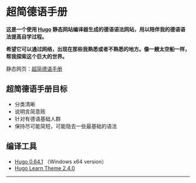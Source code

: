 # 超简德语手册

**这是一个使用 [Hugo](https://gohugo.io/) 静态网站编译器生成的德语语法网站，用以陪伴我的德语语法提高自学过程。**

**希望它可以通过网络，出现在那些我熟悉或者不熟悉的地方。像一艘太空船一样，帮我探索这个巨大的世界。**

静态网页：[超简德语手册](https://deutsch.yangliu.cloud/)

## 超简德语手册目标

- 分类清晰
- 说明言简意赅
- 针对有德语基础人群
- 保持尽可能简短，可能隐去一些最基础的语法

## 编译工具

- [Hugo 0.64.1](https://gohugo.io/) （Windows x64 version）
- [Hugo Learn Theme 2.4.0](https://github.com/matcornic/hugo-theme-learn)

---
